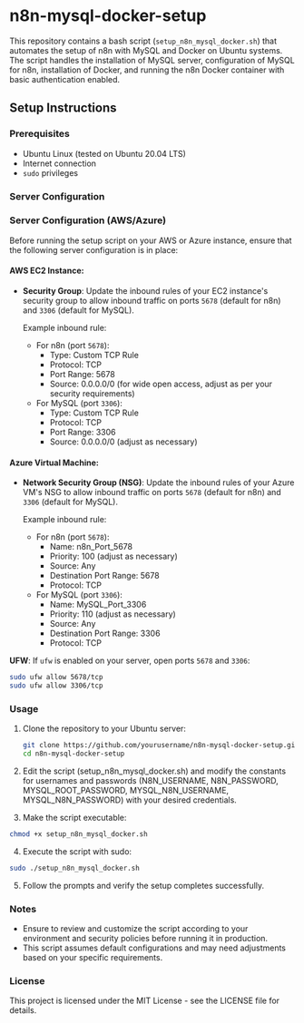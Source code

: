 # n8n-mysql-docker-setup

This repository contains a bash script (`setup_n8n_mysql_docker.sh`) that automates the setup of n8n with MySQL and Docker on Ubuntu systems. The script handles the installation of MySQL server, configuration of MySQL for n8n, installation of Docker, and running the n8n Docker container with basic authentication enabled.

## Setup Instructions

### Prerequisites

- Ubuntu Linux (tested on Ubuntu 20.04 LTS)
- Internet connection
- `sudo` privileges

### Server Configuration

### Server Configuration (AWS/Azure)

Before running the setup script on your AWS or Azure instance, ensure that the following server configuration is in place:

#### AWS EC2 Instance:

- **Security Group**: Update the inbound rules of your EC2 instance's security group to allow inbound traffic on ports `5678` (default for n8n) and `3306` (default for MySQL).

  Example inbound rule:
  - For n8n (port `5678`):
    - Type: Custom TCP Rule
    - Protocol: TCP
    - Port Range: 5678
    - Source: 0.0.0.0/0 (for wide open access, adjust as per your security requirements)
  - For MySQL (port `3306`):
    - Type: Custom TCP Rule
    - Protocol: TCP
    - Port Range: 3306
    - Source: 0.0.0.0/0 (adjust as necessary)

#### Azure Virtual Machine:

- **Network Security Group (NSG)**: Update the inbound rules of your Azure VM's NSG to allow inbound traffic on ports `5678` (default for n8n) and `3306` (default for MySQL).

  Example inbound rule:
  - For n8n (port `5678`):
     - Name: n8n_Port_5678
     - Priority: 100 (adjust as necessary)
     - Source: Any
     - Destination Port Range: 5678
     - Protocol: TCP
   - For MySQL (port `3306`):
     - Name: MySQL_Port_3306
     - Priority: 110 (adjust as necessary)
     - Source: Any
     - Destination Port Range: 3306
     - Protocol: TCP

 **UFW**: If `ufw` is enabled on your server, open ports `5678` and `3306`:

  ```bash
  sudo ufw allow 5678/tcp
  sudo ufw allow 3306/tcp
  ```

### Usage

1. Clone the repository to your Ubuntu server:

   ```bash
   git clone https://github.com/yourusername/n8n-mysql-docker-setup.git
   cd n8n-mysql-docker-setup
   ```
   
2. Edit the script (setup_n8n_mysql_docker.sh) and modify the constants for usernames and passwords (N8N_USERNAME, N8N_PASSWORD, MYSQL_ROOT_PASSWORD, MYSQL_N8N_USERNAME, MYSQL_N8N_PASSWORD) with your desired credentials.

3. Make the script executable:

  ```bash
  chmod +x setup_n8n_mysql_docker.sh
  ```

4. Execute the script with sudo:

  ```bash
  sudo ./setup_n8n_mysql_docker.sh
  ```

5. Follow the prompts and verify the setup completes successfully.

### Notes

- Ensure to review and customize the script according to your environment and security policies before running it in production.
- This script assumes default configurations and may need adjustments based on your specific requirements.

### License

This project is licensed under the MIT License - see the LICENSE file for details.

